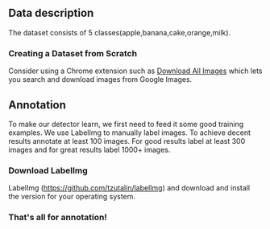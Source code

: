 ## Data description
The dataset consists of 5 classes(apple,banana,cake,orange,milk).

### Creating a Dataset from Scratch
Consider using a Chrome extension such as [Download All Images](https://chrome.google.com/webstore/detail/download-all-images/ifipmflagepipjokmbdecpmjbibjnakm?hl=en) which lets you search and download images from Google Images. 

## Annotation
To make our detector learn, we first need to feed it some good training examples. We use LabelImg to manually label images. To achieve decent results annotate at least 100 images. For good results label at least 300 images and for great results label 1000+ images. 

### Download LabelImg
LabelImg (https://github.com/tzutalin/labelImg) and download and install the version for your operating system.

### That's all for annotation! 

